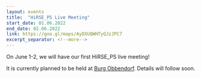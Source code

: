 ```yaml
---
layout: events
title:  "HiRSE_PS Live Meeting"
start_date: 01.06.2022
end_date: 02.06.2022
link: https://goo.gl/maps/AyDXUQWHTyQJzJPC7
excerpt_separator: <!--more-->
---
```


On June 1-2, we will have our first HiRSE_PS live meeting!
<!--more-->

It is currently planned to be held at [Burg Obbendorf](https://goo.gl/maps/966SQ17KG9U6JCo87). Details will follow soon.
